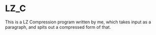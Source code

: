 # LZ_C

This is a LZ Compression program written by me, which takes input as a paragraph, and spits out a compressed form of that.
